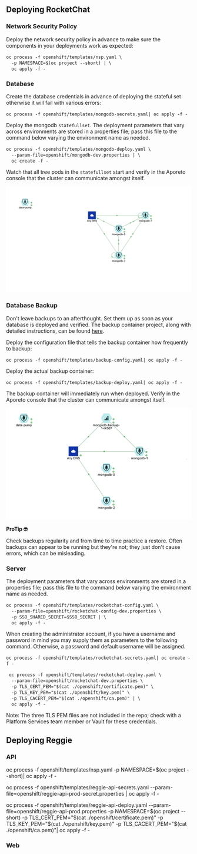 

## Deploying RocketChat

### Network Security Policy

Deploy the network security policy in advance to make sure the components in your deployments work as expected:

```console
oc process -f openshift/templates/nsp.yaml \
  -p NAMESPACE=$(oc project --short) | \
  oc apply -f -
```

### Database

Create the database credentials in advance of deploying the stateful set otherwise it will fail with various errors:

```console
oc process -f openshift/templates/mongodb-secrets.yaml| oc apply -f - 
```

Deploy the mongodb `statefullset`. The deployment parameters that vary across environments are stored in a properties file; pass this file to the command below varying the environment name as needed.

```console
oc process -f openshift/templates/mongodb-deploy.yaml \
  --param-file=openshift/mongodb-dev.properties | \
  oc create -f -
```
Watch that all tree pods in the `statefullset` start and verify in the Aporeto console that the cluster can communicate amongst itself.

![Mongo Communications](mongo-pod-comm.png "Mongo Comms")

### Database Backup

Don't leave backups to an afterthought. Set them up as soon as your database is deployed and verified. The backup container project, along with detailed instructions, can be found [here](https://github.com/BCDevOps/backup-container).

Deploy the configuration file that tells the backup container how frequently to backup:

```console
oc process -f openshift/templates/backup-config.yaml| oc apply -f -
```

Deploy the actual backup container:

```console
oc process -f openshift/templates/backup-deploy.yaml| oc apply -f -
```

The backup container will immediately run when deployed. Verify in the Aporeto console that the cluster can communicate amongst itself.

![Mongo Backup Communications](mongo-backup-comm.png "Backup Comms")

**ProTip 🤓**

Check backups regularity and from time to time practice a restore. Often backups can appear to be running but they're not; they just don't cause errors, which can be misleading.

### Server

The deployment parameters that vary across environments are stored in a properties file; pass this file to the command below varying the environment name as needed.

```console
oc process -f openshift/templates/rocketchat-config.yaml \
  --param-file=openshift/rocketchat-config-dev.properties \
  -p SSO_SHARED_SECRET=$SSO_SECRET | \
  oc apply -f -
```

When creating the administrator account, if you have a username and password in mind you may supply them as parameters to the following command. Otherwise, a password and default username will be assigned.

```console
oc process -f openshift/templates/rocketchat-secrets.yaml| oc create -f -
```

```console
 oc process -f openshift/templates/rocketchat-deploy.yaml \
  --param-file=openshift/rocketchat-dev.properties \
  -p TLS_CERT_PEM="$(cat ./openshift/certificate.pem)" \
  -p TLS_KEY_PEM="$(cat ./openshift/key.pem)" \
  -p TLS_CACERT_PEM="$(cat ./openshift/ca.pem)" | \
  oc apply -f -
```

Note: The three TLS PEM files are not included in the repo; check with a Platform Services team member or Vault for these credentials.

## Deploying Reggie


### API

oc process -f openshift/templates/nsp.yaml -p NAMESPACE=$(oc project --short)| oc apply -f -

oc process -f openshift/templates/reggie-api-secrets.yaml --param-file=openshift/reggie-api-prod-secret.properties | oc apply -f -

oc process -f openshift/templates/reggie-api-deploy.yaml --param-file=openshift/reggie-api-prod.properties -p NAMESPACE=$(oc project --short) -p TLS_CERT_PEM="$(cat ./openshift/certificate.pem)" -p TLS_KEY_PEM="$(cat ./openshift/key.pem)" -p TLS_CACERT_PEM="$(cat ./openshift/ca.pem)"| oc apply -f -

### Web

